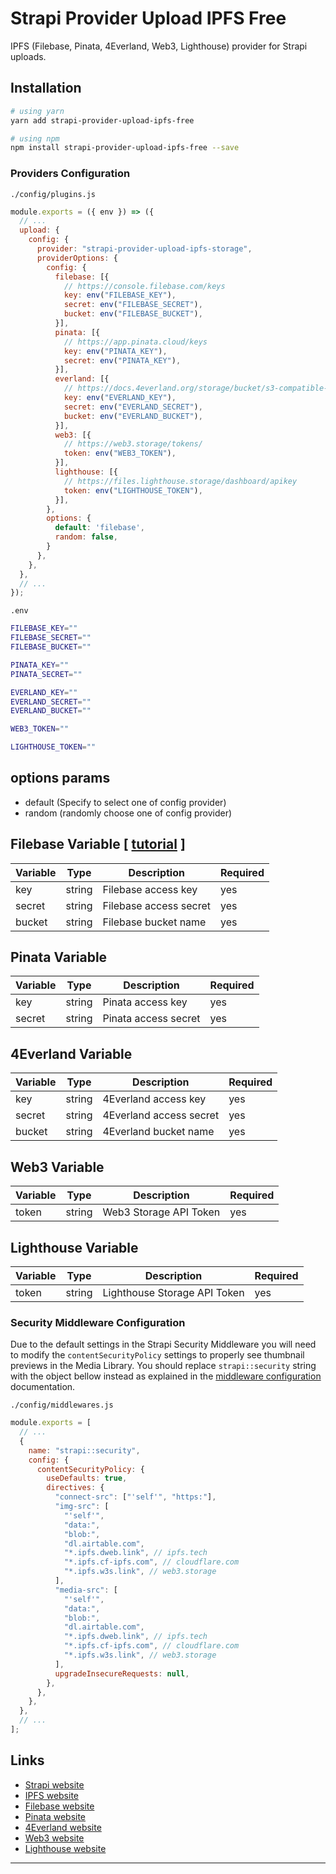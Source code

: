 # Strapi Provider Upload IPFS Free

IPFS (Filebase, Pinata, 4Everland, Web3, Lighthouse) provider for Strapi uploads.

## Installation

```bash
# using yarn
yarn add strapi-provider-upload-ipfs-free

# using npm
npm install strapi-provider-upload-ipfs-free --save
```

### Providers Configuration

`./config/plugins.js`

```js
module.exports = ({ env }) => ({
  // ...
  upload: {
    config: {
      provider: "strapi-provider-upload-ipfs-storage",
      providerOptions: {
        config: {
          filebase: [{
            // https://console.filebase.com/keys
            key: env("FILEBASE_KEY"),
            secret: env("FILEBASE_SECRET"),
            bucket: env("FILEBASE_BUCKET"),
          }],
          pinata: [{
            // https://app.pinata.cloud/keys
            key: env("PINATA_KEY"),
            secret: env("PINATA_KEY"),
          }],
          everland: [{
            // https://docs.4everland.org/storage/bucket/s3-compatible-api
            key: env("EVERLAND_KEY"),
            secret: env("EVERLAND_SECRET"),
            bucket: env("EVERLAND_BUCKET"),
          }],
          web3: [{
            // https://web3.storage/tokens/
            token: env("WEB3_TOKEN"),
          }],
          lighthouse: [{
            // https://files.lighthouse.storage/dashboard/apikey
            token: env("LIGHTHOUSE_TOKEN"),
          }],
        },
        options: {
          default: 'filebase',
          random: false,
        }
      },
    },
  },
  // ...
});
```

`.env`

```bash
FILEBASE_KEY=""
FILEBASE_SECRET=""
FILEBASE_BUCKET=""

PINATA_KEY=""
PINATA_SECRET=""

EVERLAND_KEY=""
EVERLAND_SECRET=""
EVERLAND_BUCKET=""

WEB3_TOKEN=""

LIGHTHOUSE_TOKEN=""
```

## options params

- default (Specify to select one of config provider)
- random (randomly choose one of config provider)

## Filebase Variable [ [tutorial](https://docs.filebase.com/configurations/third-party-configurations/backup-client-configurations/strapi-provider-plugin) ]


| Variable | Type   | Description            | Required |
|----------|--------|------------------------|----------|
| key      | string | Filebase access key    | yes      |
| secret   | string | Filebase access secret | yes      |
| bucket   | string | Filebase bucket name   | yes      |


## Pinata Variable

| Variable | Type   | Description          | Required |
|----------|--------|----------------------|----------|
| key      | string | Pinata access key    | yes      |
| secret   | string | Pinata access secret | yes      |

## 4Everland Variable

| Variable | Type   | Description             | Required |
|----------|--------|-------------------------|----------|
| key      | string | 4Everland access key    | yes      |
| secret   | string | 4Everland access secret | yes      |
| bucket   | string | 4Everland bucket name   | yes      |


## Web3 Variable

| Variable | Type   | Description            | Required |
|----------|--------|------------------------|----------|
| token    | string | Web3 Storage API Token | yes      |

## Lighthouse Variable

| Variable | Type   | Description                  | Required |
|----------|--------|------------------------------|----------|
| token    | string | Lighthouse Storage API Token | yes      |


### Security Middleware Configuration

Due to the default settings in the Strapi Security Middleware you will need to modify the `contentSecurityPolicy` settings to properly see thumbnail previews in the Media Library. You should replace `strapi::security` string with the object bellow instead as explained in the [middleware configuration](https://docs.strapi.io/developer-docs/latest/setup-deployment-guides/configurations/required/middlewares.html#loading-order) documentation.

`./config/middlewares.js`

```js
module.exports = [
  // ...
  {
    name: "strapi::security",
    config: {
      contentSecurityPolicy: {
        useDefaults: true,
        directives: {
          "connect-src": ["'self'", "https:"],
          "img-src": [
            "'self'",
            "data:",
            "blob:",
            "dl.airtable.com",
            "*.ipfs.dweb.link", // ipfs.tech
            "*.ipfs.cf-ipfs.com", // cloudflare.com
            "*.ipfs.w3s.link", // web3.storage
          ],
          "media-src": [
            "'self'",
            "data:",
            "blob:",
            "dl.airtable.com",
            "*.ipfs.dweb.link", // ipfs.tech
            "*.ipfs.cf-ipfs.com", // cloudflare.com
            "*.ipfs.w3s.link", // web3.storage
          ],
          upgradeInsecureRequests: null,
        },
      },
    },
  },
  // ...
];
```

## Links

- [Strapi website](https://strapi.io/)
- [IPFS website](https://ipfs.tech/)
- [Filebase website](https://filebase.com/)
- [Pinata website](https://pinata.cloud/)
- [4Everland website](https://dashboard.4everland.org/)
- [Web3 website](https://web3.storage/)
- [Lighthouse website](https://lighthouse.storage/)

---
